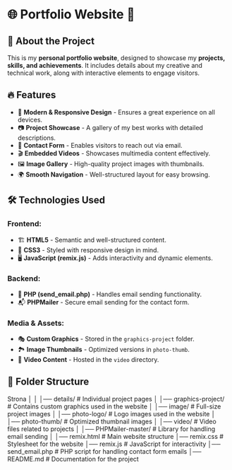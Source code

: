 # 🌐 Portfolio Website 🚀

## 📌 About the Project
This is my **personal portfolio website**, designed to showcase my **projects, skills, and achievements**. It includes details about my creative and technical work, along with interactive elements to engage visitors.

## 🔥 Features
- 🎨 **Modern & Responsive Design** - Ensures a great experience on all devices.
- 📷 **Project Showcase** - A gallery of my best works with detailed descriptions.
- 📧 **Contact Form** - Enables visitors to reach out via email.
- 🎬 **Embedded Videos** - Showcases multimedia content effectively.
- 🖼️ **Image Gallery** - High-quality project images with thumbnails.
- 🌍 **Smooth Navigation** - Well-structured layout for easy browsing.

## 🛠️ Technologies Used
### Frontend:
- 🏗️ **HTML5** - Semantic and well-structured content.
- 🎨 **CSS3** - Styled with responsive design in mind.
- 🖥️ **JavaScript (remix.js)** - Adds interactivity and dynamic elements.

### Backend:
- 📨 **PHP (send_email.php)** - Handles email sending functionality.
- 📬 **PHPMailer** - Secure email sending for the contact form.

### Media & Assets:
- 🎭 **Custom Graphics** - Stored in the `graphics-project` folder.
- 🏞️ **Image Thumbnails** - Optimized versions in `photo-thumb`.
- 🎥 **Video Content** - Hosted in the `video` directory.

## 📂 Folder Structure


Strona
│
│
│── details/               # Individual project pages
│
│── graphics-project/      # Contains custom graphics used in the website
│
│── image/                 # Full-size project images
│
│── photo-logo/            # Logo images used in the website
│
│── photo-thumb/           # Optimized thumbnail images
│
│── video/                 # Video files related to projects
│
│── PHPMailer-master/      # Library for handling email sending
│
│── remix.html             # Main website structure
│── remix.css              # Stylesheet for the website
│── remix.js               # JavaScript for interactivity
│── send_email.php         # PHP script for handling contact form emails
│── README.md              # Documentation for the project
